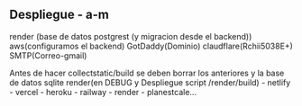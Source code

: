 ## Despliegue - a-m
render (base de datos postgrest (y migracion desde el backend))
aws(configuramos el backend)
GotDaddy(Dominio)
claudflare(Rchii5038E+)
SMTP(Correo-gmail)


Antes de hacer collectstatic/build se deben borrar los anteriores y la base de datos sqlite
render(en DEBUG y Despliegue script /render/build) - netlify - vercel - heroku - railway - render - planestcale...



